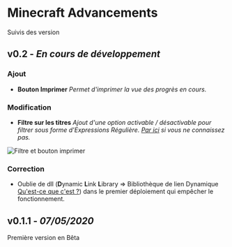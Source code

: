 # Minecraft Advancements

Suivis des version

## **v0.2** - *En cours de développement*

### Ajout

+ **Bouton Imprimer** *Permet d'imprimer la vue des progrès en cours.*

### Modification

+ **Filtre sur les titres** *Ajout d'une option activable / désactivable pour filtrer sous forme d'Expressions Régulière. [Par ici](https://www.lucaswillems.com/fr/articles/25/tutoriel-pour-maitriser-les-expressions-regulieres) si vous ne connaissez pas.*

![Filtre et bouton imprimer](https://i.imgur.com/iZGgNvlm.png)

### Correction

+ Oublie de dll (**D**ynamic **L**ink **L**ibrary => Bibliothèque de lien Dynamique [Qu'est-ce que c'est ?](https://support.microsoft.com/fr-fr/help/815065/what-is-a-dll#section-2 "Microsoft")) dans le premier déploiement qui empêcher le fonctionnement.

## **v0.1.1** - *07/05/2020*

Première version en Bêta